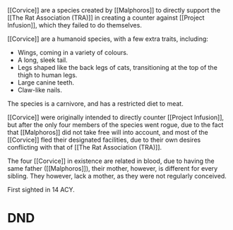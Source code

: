 [[Corvice]] are a species created by [[Malphoros]] to directly support the [[The Rat Association (TRA)]] in creating a counter against [[Project Infusion]], which they failed to do themselves.

[[Corvice]] are a humanoid species, with a few extra traits, including:
- Wings, coming in a variety of colours.
- A long, sleek tail.
- Legs shaped like the back legs of cats, transitioning at the top of the thigh to human legs.
- Large canine teeth.
- Claw-like nails.

The species is a carnivore, and has a restricted diet to meat.

[[Corvice]] were originally intended to directly counter [[Project Infusion]], but after the only four members of the species went rogue, due to the fact that [[Malphoros]] did not take free will into account, and most of the [[Corvice]] fled their designated facilities, due to their own desires conflicting with that of [[The Rat Association (TRA)]].

The four [[Corvice]] in existence are related in blood, due to having the same father ([[Malphoros]]), their mother, however, is different for every sibling. They however, lack a mother, as they were not regularly conceived.

First sighted in 14 ACY.

# DND

